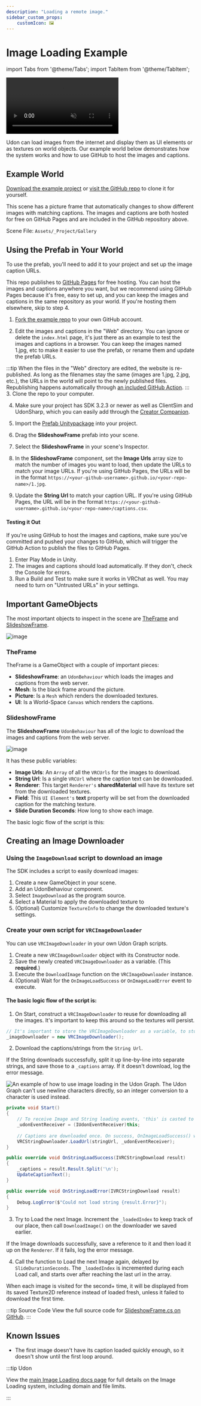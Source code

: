 ```yaml
---
description: "Loading a remote image."
sidebar_custom_props:
    customIcon: 🖼️
---
```


# Image Loading Example

import Tabs from '@theme/Tabs';
import TabItem from '@theme/TabItem';

<video loop="loop" autoplay="autoplay" muted>
  <source src="/img/worlds/image-loader.mp4" type="video/mp4" />
    Your browser does not support the video tag.
</video>

Udon can load images from the internet and display them as UI elements or as textures on world objects. Our example world below demonstrates how the system works and how to use GitHub to host the images and captions.

## Example World

[Download the example project](https://github.com/vrchat-community/examples-image-loading/archive/refs/heads/main.zip) or [visit the GitHub repo](https://github.com/vrchat-community/examples-image-loading) to clone it for yourself.

This scene has a picture frame that automatically changes to show different images with matching captions. The images and captions are both hosted for free on GitHub Pages and are included in the GitHub repository above.

Scene File: `Assets/_Project/Gallery`

## Using the Prefab in Your World

To use the prefab, you'll need to add it to your project and set up the image caption URLs.

This repo publishes to [GitHub Pages](https://pages.github.com/) for free hosting. You can host the images and captions anywhere you want, but we recommend using GitHub Pages because it's free, easy to set up, and you can keep the images and captions in the same repository as your world. If you're hosting them elsewhere, skip to step 4.

1. [Fork the example repo](https://github.com/vrchat-community/examples-image-loading/fork) to your own GitHub account.

2. Edit the images and captions in the "Web" directory. You can ignore or delete the `index.html` page, it's just there as an example to test the images and captions in a browser. You can keep the images named 1.jpg, etc to make it easier to use the prefab, or rename them and update the prefab URLs. 

:::tip
When the files in the "Web" directory are edited, the website is re-published. As long as the filenames stay the same (images are 1.jpg, 2.jpg, etc.), the URLs in the world will point to the newly published files. Republishing happens automatically through [an included GitHub Action](https://github.com/vrchat-community/examples-image-loading/actions/workflows/static.yml).
:::
3. Clone the repo to your computer.

4. Make sure your project has SDK 3.2.3 or newer as well as ClientSim and UdonSharp, which you can easily add through the [Creator Companion](https://vcc.docs.vrchat.com/).

5. Import the [Prefab Unitypackage](https://github.com/vrchat-community/examples-image-loading/releases/download/0.2.0/SlideshowFrame.unitypackage) into your project.

6. Drag the **SlideshowFrame** prefab into your scene.

7. Select the **SlideshowFrame** in your scene's Inspector.

8. In the **SlideshowFrame** component, set the **Image Urls** array size to match the number of images you want to load, then update the URLs to match your image URLs. If you're using GitHub Pages, the URLs will be in the format `https://<your-github-username>.github.io/<your-repo-name>/1.jpg`.

9. Update the **String Url** to match your caption URL. If you're using GitHub Pages, the URL will be in the format `https://<your-github-username>.github.io/<your-repo-name>/captions.csv`.

#### Testing it Out

If you're using GitHub to host the images and captions, make sure you've committed and pushed your changes to GitHub, which will trigger the GitHub Action to publish the files to GitHub Pages.

1. Enter Play Mode in Unity.
2. The images and captions should load automatically. If they don't, check the Console for errors.
3. Run a Build and Test to make sure it works in VRChat as well. You may need to turn on "Untrusted URLs" in your settings.

## Important GameObjects

The most important objects to inspect in the scene are [TheFrame](#theframe) and [SlideshowFrame](#slideshowframe). 


![image](https://user-images.githubusercontent.com/737888/219288603-2fc2753b-27a1-4f61-ad22-a51df527907d.png)

### TheFrame

TheFrame is a GameObject with a couple of important pieces:
* **SlideshowFrame**: an `UdonBehaviour` which loads the images and captions from the web server.
* **Mesh**: Is the black frame around the picture.
* **Picture**: Is a `Mesh` which renders the downloaded textures.
* **UI**: Is a World-Space `Canvas` which renders the captions.

### SlideshowFrame

The **SlideshowFrame** `UdonBehaviour` has all of the logic to download the images and captions from the web server.

![image](https://user-images.githubusercontent.com/737888/219288738-ace09705-18d4-4f8e-bb45-792ff662bf7b.png)

It has these public variables:
* **Image Urls**: An `Array` of all the `VRCUrls` for the images to download.
* **String Url**: Is a single `VRCUrl` where the caption text can be downloaded.
* **Renderer**: This target `Renderer's` **sharedMaterial** will have its texture set from the downloaded textures.
* **Field**: This `UI Element's` **text** property will be set from the downloaded caption for the matching texture.
* **Slide Duration Seconds**: How long to show each image.

The basic logic flow of the script is this:

## Creating an Image Downloader

### Using the `ImageDownload` script to download an image

The SDK includes a script to easily download images:

1. Create a new GameObject in your scene.
2. Add an UdonBehaviour component.
3. Select `ImageDownload` as the program source.
4. Select a Material to apply the downloaded texture to
5. (Optional) Customize `TextureInfo` to change the downloaded texture's settings. 

### Create your own script for `VRCImageDownloader`

You can use `VRCImageDownloader` in your own Udon Graph scripts.

1. Create a new `VRCImageDownloader` object with its Constructor node.
2. Save the newly created `VRCImageDownloader` as a variable. (This **required**.)
3. Execute the `DownloadImage` function on the `VRCImageDownloader` instance.
4. (Optional) Wait for the `OnImageLoadSuccess` or `OnImageLoadError` event to execute.

#### The basic logic flow of the script is:

1. On Start, construct a `VRCImageDownloader` to reuse for downloading all the images. It's important to keep this around so the textures will persist.

```csharp
// It's important to store the VRCImageDownloader as a variable, to stop it from being garbage collected!
_imageDownloader = new VRCImageDownloader();
```

2. Download the captions/strings from the `String Url`.

If the String downloads successfully, split it up line-by-line into separate strings, and save those to a `_captions` array. If it doesn't download, log the error message.


<Tabs groupId="udon-compiler-language">
<TabItem value="graph" label="Udon Graph">

![An example of how to use image loading in the Udon Graph. The Udon Graph can't use newline characters directly, so an integer conversion to a character is used instead.](/img/worlds/string-load-graph-example.png)

</TabItem>
<TabItem value="cs" label="UdonSharp">

```cs
private void Start()
{
    // To receive Image and String loading events, 'this' is casted to the type needed
    _udonEventReceiver = (IUdonEventReceiver)this;
        
    // Captions are downloaded once. On success, OnImageLoadSuccess() will be called.
    VRCStringDownloader.LoadUrl(stringUrl, _udonEventReceiver);
}

public override void OnStringLoadSuccess(IVRCStringDownload result)
{
    _captions = result.Result.Split('\n');
    UpdateCaptionText();
}

public override void OnStringLoadError(IVRCStringDownload result)
{
    Debug.LogError($"Could not load string {result.Error}");
}
```

</TabItem>
</Tabs>

3. Try to Load the next Image. Increment the `_loadedIndex` to keep track of our place, then call `DownloadImage()` on the downloader we saved earlier.

If the Image downloads successfully, save a reference to it and then load it up on the `Renderer`. If it fails, log the error message.

4. Call the function to Load the next Image again, delayed by `SlideDurationSeconds`. The `_loadedIndex` is incremented during each Load call, and starts over after reaching the last url in the array.

When each image is visited for the second+ time, it will be displayed from its saved Texture2D reference instead of loaded fresh, unless it failed to download the first time.

:::tip Source Code
View the full source code for [SlideshowFrame.cs on GitHub](https://github.com/vrchat-community/examples-image-loading/blob/main/Assets/_Project/Frame/SlideshowFrame.cs).
:::

## Known Issues

* The first image doesn't have its caption loaded quickly enough, so it doesn't show until the first loop around.

:::tip Udon

View the [main Image Loading docs page](/worlds/udon/image-loading) for full details on the Image Loading system, including domain and file limits.

:::
